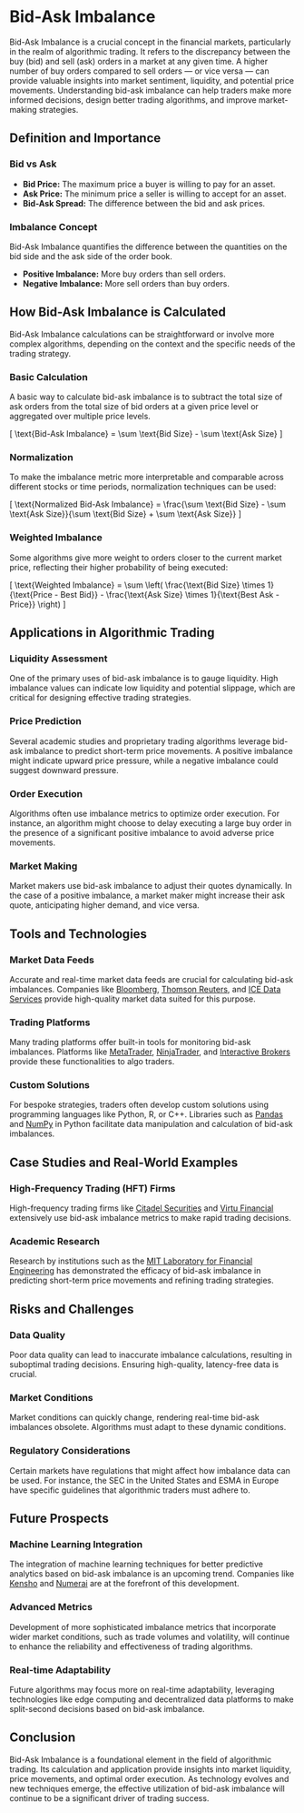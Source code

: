 # Bid-Ask Imbalance

Bid-Ask Imbalance is a crucial concept in the financial markets, particularly in the realm of algorithmic trading. It refers to the discrepancy between the buy (bid) and sell (ask) orders in a market at any given time. A higher number of buy orders compared to sell orders — or vice versa — can provide valuable insights into market sentiment, liquidity, and potential price movements. Understanding bid-ask imbalance can help traders make more informed decisions, design better trading algorithms, and improve market-making strategies.

## Definition and Importance

### Bid vs Ask

- **Bid Price:** The maximum price a buyer is willing to pay for an asset.
- **Ask Price:** The minimum price a seller is willing to accept for an asset.
- **Bid-Ask Spread:** The difference between the bid and ask prices.

### Imbalance Concept

Bid-Ask Imbalance quantifies the difference between the quantities on the bid side and the ask side of the order book. 

- **Positive Imbalance:** More buy orders than sell orders.
- **Negative Imbalance:** More sell orders than buy orders.

## How Bid-Ask Imbalance is Calculated

Bid-Ask Imbalance calculations can be straightforward or involve more complex algorithms, depending on the context and the specific needs of the trading strategy.

### Basic Calculation

A basic way to calculate bid-ask imbalance is to subtract the total size of ask orders from the total size of bid orders at a given price level or aggregated over multiple price levels.

\[ \text{Bid-Ask Imbalance} = \sum \text{Bid Size} - \sum \text{Ask Size} \]

### Normalization

To make the imbalance metric more interpretable and comparable across different stocks or time periods, normalization techniques can be used:

\[ \text{Normalized Bid-Ask Imbalance} = \frac{\sum \text{Bid Size} - \sum \text{Ask Size}}{\sum \text{Bid Size} + \sum \text{Ask Size}} \]

### Weighted Imbalance

Some algorithms give more weight to orders closer to the current market price, reflecting their higher probability of being executed:

\[ \text{Weighted Imbalance} = \sum \left( \frac{\text{Bid Size} \times 1}{\text{Price - Best Bid}} - \frac{\text{Ask Size} \times 1}{\text{Best Ask - Price}} \right) \]

## Applications in Algorithmic Trading

### Liquidity Assessment

One of the primary uses of bid-ask imbalance is to gauge liquidity. High imbalance values can indicate low liquidity and potential slippage, which are critical for designing effective trading strategies.

### Price Prediction

Several academic studies and proprietary trading algorithms leverage bid-ask imbalance to predict short-term price movements. A positive imbalance might indicate upward price pressure, while a negative imbalance could suggest downward pressure.

### Order Execution

Algorithms often use imbalance metrics to optimize order execution. For instance, an algorithm might choose to delay executing a large buy order in the presence of a significant positive imbalance to avoid adverse price movements.

### Market Making

Market makers use bid-ask imbalance to adjust their quotes dynamically. In the case of a positive imbalance, a market maker might increase their ask quote, anticipating higher demand, and vice versa.

## Tools and Technologies

### Market Data Feeds

Accurate and real-time market data feeds are crucial for calculating bid-ask imbalances. Companies like [Bloomberg](https://www.bloomberg.com/), [Thomson Reuters](https://www.thomsonreuters.com/en.html), and [ICE Data Services](https://www.theice.com/market-data-services) provide high-quality market data suited for this purpose.

### Trading Platforms

Many trading platforms offer built-in tools for monitoring bid-ask imbalances. Platforms like [MetaTrader](https://www.metatrader4.com/), [NinjaTrader](https://www.ninjatrader.com/), and [Interactive Brokers](https://www.interactivebrokers.com/) provide these functionalities to algo traders.

### Custom Solutions

For bespoke strategies, traders often develop custom solutions using programming languages like Python, R, or C++. Libraries such as [Pandas](https://pandas.pydata.org/) and [NumPy](https://numpy.org/) in Python facilitate data manipulation and calculation of bid-ask imbalances.

## Case Studies and Real-World Examples

### High-Frequency Trading (HFT) Firms

High-frequency trading firms like [Citadel Securities](https://www.citadelsecurities.com/) and [Virtu Financial](https://www.virtu.com/) extensively use bid-ask imbalance metrics to make rapid trading decisions.

### Academic Research

Research by institutions such as the [MIT Laboratory for Financial Engineering](https://lfe.mit.edu/) has demonstrated the efficacy of bid-ask imbalance in predicting short-term price movements and refining trading strategies. 

## Risks and Challenges

### Data Quality

Poor data quality can lead to inaccurate imbalance calculations, resulting in suboptimal trading decisions. Ensuring high-quality, latency-free data is crucial.

### Market Conditions

Market conditions can quickly change, rendering real-time bid-ask imbalances obsolete. Algorithms must adapt to these dynamic conditions.

### Regulatory Considerations

Certain markets have regulations that might affect how imbalance data can be used. For instance, the SEC in the United States and ESMA in Europe have specific guidelines that algorithmic traders must adhere to.

## Future Prospects

### Machine Learning Integration

The integration of machine learning techniques for better predictive analytics based on bid-ask imbalance is an upcoming trend. Companies like [Kensho](https://www.kensho.com/) and [Numerai](https://numer.ai/) are at the forefront of this development.

### Advanced Metrics

Development of more sophisticated imbalance metrics that incorporate wider market conditions, such as trade volumes and volatility, will continue to enhance the reliability and effectiveness of trading algorithms.

### Real-time Adaptability

Future algorithms may focus more on real-time adaptability, leveraging technologies like edge computing and decentralized data platforms to make split-second decisions based on bid-ask imbalance.

## Conclusion

Bid-Ask Imbalance is a foundational element in the field of algorithmic trading. Its calculation and application provide insights into market liquidity, price movements, and optimal order execution. As technology evolves and new techniques emerge, the effective utilization of bid-ask imbalance will continue to be a significant driver of trading success.
